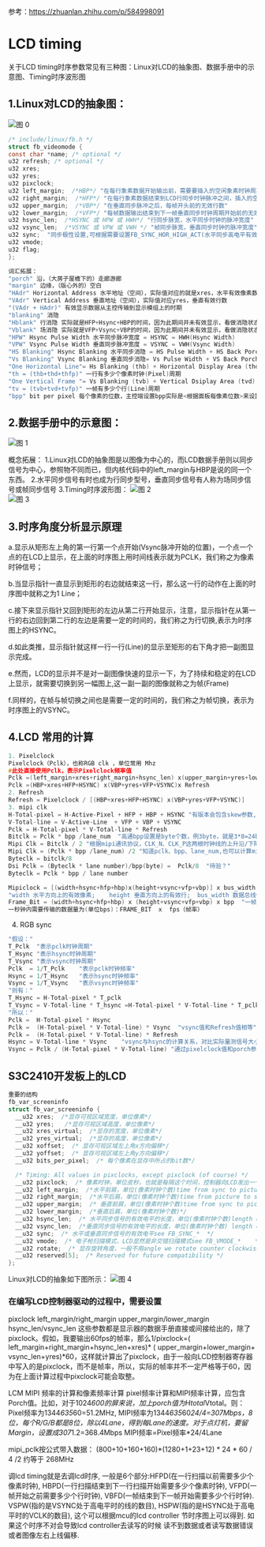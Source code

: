 参考：https://zhuanlan.zhihu.com/p/584998091

# LCD timing
关于LCD timing时序参数常见有三种图：Linux对LCD的抽象图、数据手册中的示意图、Timing时序波形图

## 1.Linux对LCD的抽象图：
![图 0](../images/570cc307cbc2f5bbeacdbfa4dfa4ec44878725aca0ac9cb8ceb262d87d464298.png)  

```c
/* include/linux/fb.h */  
struct fb_videomode {  
const char *name; /* optional */  
u32 refresh; /* optional */  
u32 xres;  
u32 yres;  
u32 pixclock;  
u32 left_margin;  /*HBP*/ "在每行象素数据开始输出前，需要要插入的空闲象素时钟周期数"
u32 right_margin;  /*HFP*/ "在每行象素数据结束到LCD行同步时钟脉冲之间，插入的空闲象素时钟数"
u32 upper_margin;  /*VBP*/ "在垂直同步脉冲之后，每帧开头前的无效行数"
u32 lower_margin;  /*VFP*/ "每帧数据输出结束到下一帧垂直同步时钟周期开始前的无效行数"
u32 hsync_len;  /*HSYNC 或 HPW 或 HWH*/ "行同步脉宽，水平同步时钟的脉冲宽度"
u32 vsync_len;  /*VSYNC 或 VPW 或 VWH */ "帧同步脉宽，垂直同步时钟的脉冲宽度"
u32 sync;  "同步极性设置,可根据需要设置FB_SYNC_HOR_HIGH_ACT(水平同步高电平有效)和FB_SYNC_VERT_HIGH_ACT(垂直同步高电平有效)"
u32 vmode;  
u32 flag;  
};  
```
```c
词汇拓展：
"porch" 沿，（大房子屋檐下的）走廊游廊
"margin" 边缘，（版心外的）空白
"HAdr" Horizontal Address 水平地址（空间），实际值对应的就是xres，水平有效像素数
"VAdr" Vertical Address 垂直地址（空间），实际值对应yres，垂直有效行数
"(VAdr + HAdr)" 有效显示数据从主控传输到显示模组上的时期
"blanking" 消隐
"Hblank" 行消隐 实际就是HFP+Hsync+HBP的时间，因为此期间并未有效显示，看做消隐状态
"Vblank" 场消隐 实际就是VFP+Vsync+VBP的时间，因为此期间并未有效显示，看做消隐状态
"HPW" Hsync Pulse Width 水平同步脉冲宽度 = HSYNC = HWH(Hsync Width)
"VPW" Vsync Pulse Width 垂直同步脉冲宽度 = VSYNC = VWH(Vsync Width)
"HS Blanking" Hsync Blanking 水平同步消隐 = HS Pulse Width + HS Back Porch
"Vs Blanking" Vsync Blanking 垂直同步消隐= Vs Pulse Width + VS Back Porch
"One Horizontal Line"= Hs Blanking (thb) + Horizontal Display Area (thd) + HS Front Porch (thfp)
"th = (thb+thd+thfp)" 一行有多少个像素时钟(Pixel)周期
"One Vertical Frame "= Vs Blanking (tvb) + Vertical Dsiplay Area (tvd) + Vs Front Porch (tvfp)
"tv = (tvb+tvd+tvfp)" 一帧有多少个行(Line)周期
"bpp" bit per pixel 每个像素的位数，主控端设置bpp实际是<根据面板每像素位数>来设置<framebuffer的颜色深度>，也即每像素数据需要在framebuffer中占多少bit位。
```

## 2.数据手册中的示意图：
![图 1](../images/2c5a0cb563ca5ef5a63bd5548cba125b7a0893bc6d53f3cf40abe12346f78588.png)  

概念拓展：
1.Linux对LCD的抽象图是以图像为中心的，而LCD数据手册则以同步信号为中心，参照物不同而已，但内核代码中的left_margin与HBP是说的同一个东西。
2.水平同步信号有时也成为行同步型号，垂直同步信号有人称为场同步信号或帧同步信号
3.Timing时序波形图：
![图 2](../images/214665fae5fee2bc304dfd4534f72346f0d5037d05ce1eda4194851dbe229161.png)  
![图 3](../images/f9ef2bbb1cf150e8b2384693dc661a2f7267afcab2128dc34ba347bf6f87a773.png)  

## 3.时序角度分析显示原理
a.显示从矩形左上角的第一行第一个点开始(Vsync脉冲开始的位置)，一个点一个点的在LCD上显示，在上面的时序图上用时间线表示就为PCLK，我们称之为像素时钟信号；

b.当显示指针一直显示到矩形的右边就结束这一行，那么这一行的动作在上面的时序图中就称之为1 Line；

c.接下来显示指针又回到矩形的左边从第二行开始显示，注意，显示指针在从第一行的右边回到第二行的左边是需要一定的时间的，我们称之为行切换,表示为时序图上的HSYNC。

d.如此类推，显示指针就这样一行一行(Line)的显示至矩形的右下角才把一副图显示完成。

e.然而，LCD的显示并不是对一副图像快速的显示一下，为了持续和稳定的在LCD上显示，就需要切换到另一幅图上,这一副一副的图像就称之为帧(Frame)

f.同样的，在帧与帧切换之间也是需要一定的时间的，我们称之为帧切换，表示为时序图上的VSYNC。

## 4.LCD 常用的计算
```c
1. Pixelclock
Pixelclock（Pclk），也称RGB clk ，单位常用 Mhz
#此处直接使用Pclk，表示Pixelclock频率值
Pclk =(left_margin+xres+right_margin+hsync_len) x(upper_margin+yres+lower_margin+vsync_len)x Refresh
Pclk =(HBP+xres+HFP+HSYNC) x(VBP+yres+VFP+VSYNC)x Refresh
2. Refresh
Refresh = Pixelclock / [(HBP+xres+HFP+HSYNC) x(VBP+yres+VFP+VSYNC)]
3. mipi clk
H-Total-pixel = H-Active-Pixel + HFP + HBP + HSYNC "有版本会包含skew参数,一般为0"
V-Total-line = V-Active-Line  + VFP + VBP + VSYNC 
Pclk = H-Total-pixel * V-Total-line * Refresh
Bitclk = Pclk * bpp /lane_num  "高通bpp设置是byte个数，例3byte，就是3*8=24bit"
Mipi Clk = Bitclk / 2 "根据mipi通讯协议，CLK_N、CLK_P这两根时钟线的上升沿/下降沿均可获取数据，双沿采样，所以要除以2"
Mipi Clk = (Pclk * bpp /lane_num) /2 "知道pclk、bpp、lane_num,也可以计算mipi clk"
Byteclk = bitclk/8
Dsi Pclk = (Byteclk * lane number)/bpp(byte) =  Pclk/8  "待验？"
Byteclk = Pclk * bpp / lane number

Mipiclock = [(width+hsync+hfp+hbp)x(height+vsync+vfp+vbp)] x bus_width x fps / lane_num / 2
"width 水平方向上的有效像素;    height 垂直方向上的有效行;  bus_width 数据总线位宽，即bpp； fps刷新率(帧率)       "
Frame_Bit = (width+hsync+hfp+hbp) x (height+vsync+vfp+vbp) x bpp  "一帧画面的数据量为(单位bit)"
一秒钟内需要传输的数据量为(单位bps)：FRAME_BIT  x  fps（帧率）
```

4. RGB sync
```c
"假设："
T_Pclk  "表示pclk时钟周期"
T_Hsync "表示hsync时钟周期"
T_Vsync "表示vsync时钟周期"
Pclk  = 1/T_Pclk    "表示pclk时钟频率"
Hsync = 1/T_Hsync   "表示hsync时钟频率"
Vsync = 1/T_Vsync   "表示vsync时钟频率"
"则有："
T_Hsync = H-Total-pixel * T_pclk
T_Vsync = V-Total-line * T_hsync =H-Total-pixel * V-Total-line * T_pclk
"所以："
Pclk =  H-Total-pixel * Hsync
Pclk =  (H-Total-pixel * V-Total-line) * Vsync  "vsync值和Refresh值相等"
Pclk =  (H-Total-pixel * V-Total-line) * Refresh
Hsync = V-Total-line * Vsync    "vsync与hsync的计算关系，对比实际量测信号大小，判断信号正常与否"
Vsync = Pclk / (H-Total-pixel * V-Total-line) "通过pixelclock值和porch参数，计算刷新率refresh"
```

## S3C2410开发板上的LCD
```c
重要的结构
fb_var_screeninfo
struct fb_var_screeninfo {
  __u32 xres;  /*显存可视区域宽度，单位像素*/
  __u32 yres;   /*显存可视区域高度，单位像素*/
  __u32 xres_virtual;  /*显存的宽度，单位像素*/
  __u32 yres_virtual;  /*显存的高度，单位像素*/
  __u32 xoffset;  /* 显存可视区域左上角x方向偏移*/
  __u32 yoffset;  /* 显存可视区域左上角y方向偏移*/
  __u32 bits_per_pixel;  /* 每个像素在显存中所占的bit数*/

  /* Timing: All values in pixclocks, except pixclock (of course) */
  __u32 pixclock;  /* 像素时钟，单位皮秒，也就是每隔这个时间，控制器向LCD发出一个完整的像素数据*/
  __u32 left_margin;  /*水平前肩，单位(像素时钟个数)time from sync to picture  */
  __u32 right_margin;  /*水平后肩，单位(像素时钟个数)time from picture to sync  */
  __u32 upper_margin;  /* 垂直前肩，单位(像素时钟个数)time from sync to picture */
  __u32 lower_margin;  /*垂直后肩，单位(像素时钟个数)*/
  __u32 hsync_len;  /* 水平同步信号的有效电平的长度，单位(像素时钟个数)length of horizontal sync  */
  __u32 vsync_len;  /*垂直同步信号的有效电平的长度，单位(像素时钟个数) length of vertical sync  */
  __u32 sync;  /* 水平或垂直同步信号的有效电平see FB_SYNC_*  */
  __u32 vmode;  /* 电子枪扫描模式，LCD显然是非交错扫描模式see FB_VMODE_*    */
  __u32 rotate;  /* 显存旋转角度，一般不用angle we rotate counter clockwise */
  __u32 reserved[5];  /* Reserved for future compatibility */
};
```
Linux对LCD的抽象如下图所示：
![图 4](../images/fe0a5f9f7c094bd48cc518053a1b90faa2de72b74e4eba4a8e5047bd99e46c8a.png)  

### 在编写LCD控制器驱动的过程中，需要设置
pixclock
left_margin/right_margin
upper_margin/lower_margin
hsync_len/vsync_len
这些参数都是显示器的数据手册直接或间接给出的，除了pixclock。假如，我要输出60fps的帧率，那么1/pixclock=( left_margin+right_margin+hsync_len+xres)* ( upper_margin+lower_margin+ vsync_len+yres)*60，这样就计算出了pixclock，由于一般向LCD控制器寄存器中写入的是pixclock，而不是帧率，所以，实际的帧率并不一定严格等于60，因为在上面计算过程中pixclock可能会取整。

LCM MIPI 频率的计算和像素频率计算
pixel频率计算和MIPI频率计算，应包含Porch值。比如，对于1024*600的屏来说，加上porch值为Htotal*Vtotal。则：Pixel频率为1344*635*60=51.2MHz, MIPI频率为1344*635*60*24/4=307Mbps，8位，每个R/G/B都是8位，除以4Lane，得到每Lane的速度。对于点灯机，要留Margin，设置成307*1.2=368.4Mbps MIPI频率=Pixel频率*24/4Lane

mipi_pclk按公式带入数据：
(800+10+160+160)*(1280+1+23+12) * 24 * 60 / 4 /2 约等于 268MHz

调lcd timing就是去调lcd时序,
一般是6个部分:HFPD(在一行扫描以前需要多少个像素时钟),
HBPD(一行扫描结束到下一行扫描开始需要多少个像素时钟),
VFPD(一帧开始之前需要多少个行时钟),
VBFD(一帧结束到下一帧开始需要多少个行时钟).
VSPW(指的是VSYNC处于高电平时的线的数目),
HSPW(指的是HSYNC处于高电平时的VCLK的数目),
这个可以根据mcu的lcd controller 节时序图上可以得到.
如果这个时序不对会导致lcd controller去读写的时候
读不到数据或者读写数据错误或者图像左右上线偏移.